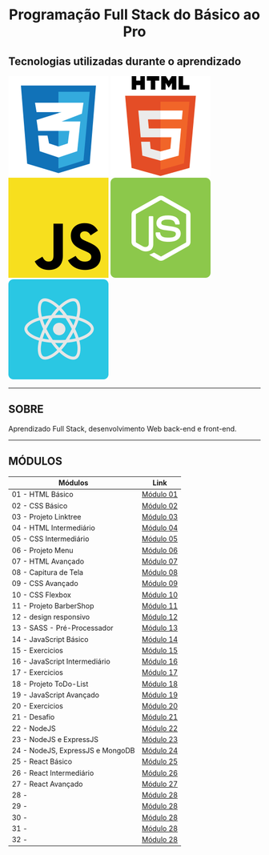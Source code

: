 <h1 align="center">
  Programação Full Stack do Básico ao Pro
</h1>

## Tecnologias utilizadas durante o aprendizado

![HTML Logo](/.github/img/logos/css.svg)
![CSS Logo](/.github/img/logos/html.svg)
![JavaScript Logo](/.github/img/logos/javascript.svg)
![NodeJS Logo](/.github/img/logos/nodejs.svg)
![React Logo](/.github/img/logos/reactjs.svg)

---

## SOBRE

Aprendizado Full Stack, desenvolvimento Web back-end e front-end.

---

## MÓDULOS

| Módulos                          | Link                                                                                                                       |
| -------------------------------- | -------------------------------------------------------------------------------------------------------------------------- |
| 01 - HTML Básico                 | [Módulo 01](https://github.com/michaelwell23/desenvolvimento-fullstack/tree/master/01-HTML-basico/)                        |
| 02 - CSS Básico                  | [Módulo 02](https://github.com/michaelwell23/desenvolvimento-fullstack/tree/master/02-CSS-basico/)                         |
| 03 - Projeto Linktree            | [Módulo 03](https://github.com/michaelwell23/desenvolvimento-fullstack/tree/master/03-projeto-linktree/)                   |
| 04 - HTML Intermediário          | [Módulo 04](https://github.com/michaelwell23/desenvolvimento-fullstack/tree/master/04-html/)                               |
| 05 - CSS Intermediário           | [Módulo 05](https://github.com/michaelwell23/desenvolvimento-fullstack/tree/master/05-css/)                                |
| 06 - Projeto Menu                | [Módulo 06](https://github.com/michaelwell23/desenvolvimento-fullstack/tree/master/06-projeto-menu/)                       |
| 07 - HTML Avançado               | [Módulo 07](https://github.com/michaelwell23/desenvolvimento-fullstack/tree/master/07-html-avancado/)                      |
| 08 - Capitura de Tela            | [Módulo 08](https://github.com/michaelwell23/desenvolvimento-fullstack/tree/master/08-desafio-Pagina-de-captura/)          |
| 09 - CSS Avançado                | [Módulo 09](https://github.com/michaelwell23/desenvolvimento-fullstack/tree/master/09-css-avancado/)                       |
| 10 - CSS Flexbox                 | [Módulo 10](https://github.com/michaelwell23/desenvolvimento-fullstack/tree/master/10-css-flexbox/)                        |
| 11 - Projeto BarberShop          | [Módulo 11](https://github.com/michaelwell23/desenvolvimento-fullstack/tree/master/11-projeto-barberShop/)                 |
| 12 - design responsivo           | [Módulo 12](https://github.com/michaelwell23/desenvolvimento-fullstack/tree/master/12-design-responsivo/)                  |
| 13 - SASS - Pré-Processador      | [Módulo 13](https://github.com/michaelwell23/desenvolvimento-fullstack/tree/master/13-SASS/)                               |
| 14 - JavaScript Básico           | [Módulo 14](https://github.com/michaelwell23/desenvolvimento-fullstack/tree/master/14-javascript-basico/)                  |
| 15 - Exercicios                  | [Módulo 15](https://github.com/michaelwell23/desenvolvimento-fullstack/tree/master/15-exercicios-javascript-basico/)       |
| 16 - JavaScript Intermediário    | [Módulo 16](https://github.com/michaelwell23/desenvolvimento-fullstack/tree/master/16-javascrit-intermediario/)            |
| 17 - Exercicios                  | [Módulo 17](https://github.com/michaelwell23/desenvolvimento-fullstack/tree/master/17-exercicios-javascrit-intermediario/) |
| 18 - Projeto ToDo-List           | [Módulo 18](https://github.com/michaelwell23/desenvolvimento-fullstack/tree/master/18-projeto-todo-list/)                  |
| 19 - JavaScript Avançado         | [Módulo 19](https://github.com/michaelwell23/desenvolvimento-fullstack/tree/master/19-javascript-avancado/)                |
| 20 - Exercicios                  | [Módulo 20](https://github.com/michaelwell23/desenvolvimento-fullstack/tree/master/20-exercicio-javascript-avancado/)      |
| 21 - Desafio                     | [Módulo 21](https://github.com/michaelwell23/desenvolvimento-fullstack/tree/master/21-desafios-javascript/)                |
| 22 - NodeJS                      | [Módulo 22](https://github.com/michaelwell23/desenvolvimento-fullstack/tree/master/22-node/)                               |
| 23 - NodeJS e ExpressJS          | [Módulo 23](https://github.com/michaelwell23/desenvolvimento-fullstack/tree/master/23-node-express/)                       |
| 24 - NodeJS, ExpressJS e MongoDB | [Módulo 24](https://github.com/michaelwell23/desenvolvimento-fullstack/tree/master/24-node-express-mongodb/)               |
| 25 - React Básico                | [Módulo 25]()                                                                                                              |
| 26 - React Intermediário         | [Módulo 26]()                                                                                                              |
| 27 - React Avançado              | [Módulo 27]()                                                                                                              |
| 28 -                             | [Módulo 28]()                                                                                                              |
| 29 -                             | [Módulo 28]()                                                                                                              |
| 30 -                             | [Módulo 28]()                                                                                                              |
| 31 -                             | [Módulo 28]()                                                                                                              |
| 32 -                             | [Módulo 28]()                                                                                                              |
